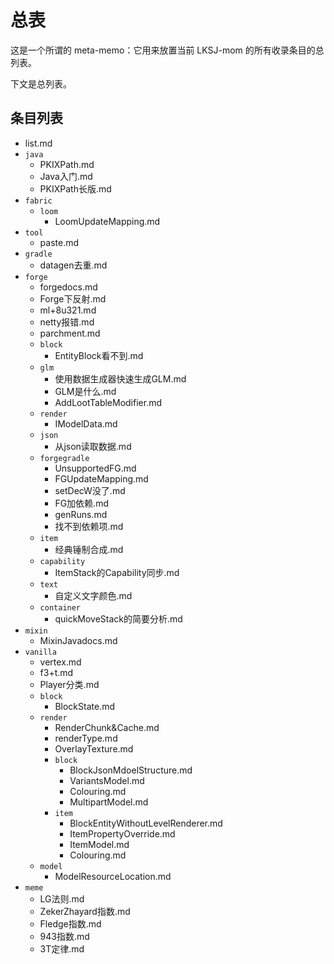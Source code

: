# 总表

这是一个所谓的 meta-memo：它用来放置当前 LKSJ-mom 的所有收录条目的总列表。

下文是总列表。

## 条目列表

<!--以下条目由机器自动生成，请勿手动更改-->

<!--MARKFORBOT-->
- list.md
- `java`
    - PKIXPath.md
    - Java入门.md
    - PKIXPath长版.md
- `fabric`
    - `loom`
        - LoomUpdateMapping.md
- `tool`
    - paste.md
- `gradle`
    - datagen去重.md
- `forge`
    - forgedocs.md
    - Forge下反射.md
    - ml+8u321.md
    - netty报错.md
    - parchment.md
    - `block`
        - EntityBlock看不到.md
    - `glm`
        - 使用数据生成器快速生成GLM.md
        - GLM是什么.md
        - AddLootTableModifier.md
    - `render`
        - IModelData.md
    - `json`
        - 从json读取数据.md
    - `forgegradle`
        - UnsupportedFG.md
        - FGUpdateMapping.md
        - setDecW没了.md
        - FG加依赖.md
        - genRuns.md
        - 找不到依赖项.md
    - `item`
        - 经典锤制合成.md
    - `capability`
        - ItemStack的Capability同步.md
    - `text`
        - 自定义文字颜色.md
    - `container`
        - quickMoveStack的简要分析.md
- `mixin`
    - MixinJavadocs.md
- `vanilla`
    - vertex.md
    - f3+t.md
    - Player分类.md
    - `block`
        - BlockState.md
    - `render`
        - RenderChunk&Cache.md
        - renderType.md
        - OverlayTexture.md
        - `block`
            - BlockJsonMdoelStructure.md
            - VariantsModel.md
            - Colouring.md
            - MultipartModel.md
        - `item`
            - BlockEntityWithoutLevelRenderer.md
            - ItemPropertyOverride.md
            - ItemModel.md
            - Colouring.md
    - `model`
        - ModelResourceLocation.md
- `meme`
    - LG法则.md
    - ZekerZhayard指数.md
    - Fledge指数.md
    - 943指数.md
    - 3T定律.md